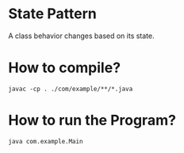 # State Pattern
A class behavior changes based on its state.

# How to compile?

```shell
javac -cp . ./com/example/**/*.java
```

# How to run the Program?

```shell
java com.example.Main
```